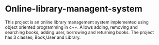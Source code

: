 # Online-library-managent-system
This project is an online library management system implemented using object oriented programming in c++. Allows adding, removing and searching books, adding user, borrowing and returning books.
The project has 3 classes; Book,User and Library.
